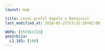 ```yaml
---
layout: map

title: Lesni profil Kapela u Batajnici
last_modified_at: 2018-05-21T23:31:20+02:00

WDPA: [555561723]
geoSrbija:
  L1_183: [180]
---
```

